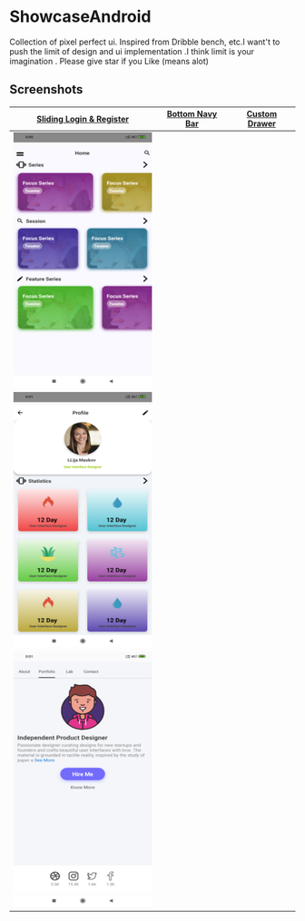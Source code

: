 # ShowcaseAndroid

Collection of pixel perfect ui. Inspired from Dribble bench, etc.I want't to push the limit of design and ui implementation .I think limit is your imagination . 
Please give star if you Like (means alot)
## Screenshots

| [Sliding Login & Register](https://github.com/pedromassango/my_flutter_challenges/blob/master/lib/sliding_login.dart) | [Bottom Navy Bar](https://github.com/pedromassango/bottom_navy_bar) | [Custom Drawer](https://github.com/pedromassango/flutter_delivery) |
| ------------- | ------------- | ------------- |
| <img src="https://github.com/SouravKumarPandit/ShowcaseAndroid/blob/master/screen/img%20(1).png" width="250" height="450"> | 
<img src="https://github.com/SouravKumarPandit/ShowcaseAndroid/blob/master/screen/img%20(2).png" width="250" height="450"> | 
<img src="https://github.com/SouravKumarPandit/ShowcaseAndroid/blob/master/screen/img%20(3).png" width="250" height="450"> |
